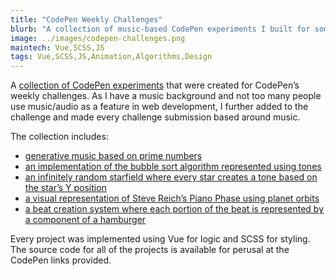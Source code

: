 ```yaml
---
title: "CodePen Weekly Challenges"
blurb: "A collection of music-based CodePen experiments I built for some of the weekly challenges that CodePen put on."
image: ../images/codepen-challenges.png
maintech: Vue,SCSS,JS
tags: Vue,SCSS,JS,Animation,Algorithms,Design
---
```

A [collection of CodePen experiments](https://codepen.io/collection/Xermmq) that were created for CodePen’s weekly challenges. As I have a music background and not too many people use music/audio as a feature in web development, I further added to the challenge and made every challenge submission based around music.

The collection includes:

- [generative music based on prime numbers](https://codepen.io/sparlos/pen/oOqMGw)
- [an implementation of the bubble sort algorithm represented using tones](https://codepen.io/sparlos/pen/gydjdL)
- [an infinitely random starfield where every star creates a tone based on the star’s Y position](https://codepen.io/sparlos/pen/QRwVjp)
- [a visual representation of Steve Reich’s Piano Phase using planet orbits](https://codepen.io/collection/Xermmq)
- [a beat creation system where each portion of the beat is represented by a component of a hamburger](https://codepen.io/sparlos/pen/argZay)

Every project was implemented using Vue for logic and SCSS for styling. The source code for all of the projects is available for perusal at the CodePen links provided.
